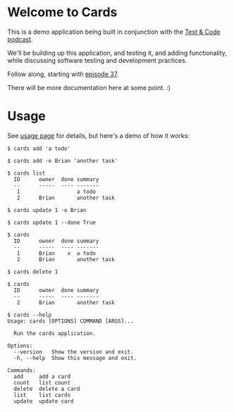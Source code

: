# Welcome to Cards

This is a demo application being built in conjunction with the [Test & Code podcast](http://testandcode.com).

We'll be building up this application, and testing it, and adding functionality, while discussing software testing and development practices.

Follow along, starting with [episode 37](http://testandcode.com/37).

There will be more documentation here at some point. :)


# Usage

See [usage page](usage.md) for details, but here's a demo of how it works:

```
$ cards add 'a todo'

$ cards add -o Brian 'another task'

$ cards list
  ID      owner  done summary
  --      -----  ---- -------
   1                  a todo
   2      Brian       another task

$ cards update 1 -o Brian

$ cards update 1 --done True

$ cards
  ID      owner  done summary
  --      -----  ---- -------
   1      Brian    x  a todo
   2      Brian       another task

$ cards delete 1

$ cards
  ID      owner  done summary
  --      -----  ---- -------
   2      Brian       another task

$ cards --help
Usage: cards [OPTIONS] COMMAND [ARGS]...

  Run the cards application.

Options:
  --version   Show the version and exit.
  -h, --help  Show this message and exit.

Commands:
  add     add a card
  count   list count
  delete  delete a card
  list    list cards
  update  update card
```



